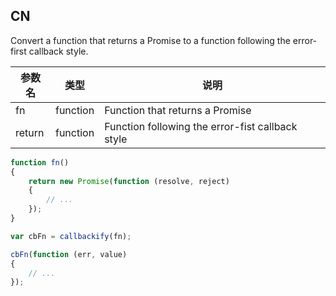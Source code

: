 ## CN

Convert a function that returns a Promise to a function following the error-first callback style.

|参数名|类型|说明|
|-----|----|---|
|fn    |function|Function that returns a Promise                 |
|return|function|Function following the error-fist callback style|

```javascript
function fn() 
{
    return new Promise(function (resolve, reject) 
    {
        // ...
    });
}

var cbFn = callbackify(fn);

cbFn(function (err, value)
{
    // ...
});
```